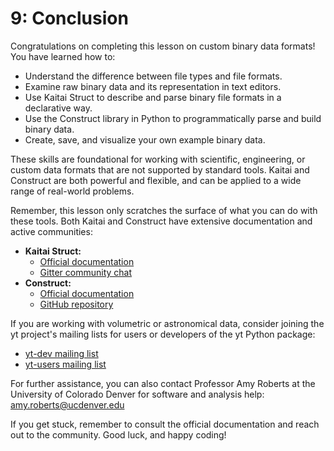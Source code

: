 # 9: Conclusion

Congratulations on completing this lesson on custom binary data formats! You have learned how to:

- Understand the difference between file types and file formats.
- Examine raw binary data and its representation in text editors.
- Use Kaitai Struct to describe and parse binary file formats in a declarative way.
- Use the Construct library in Python to programmatically parse and build binary data.
- Create, save, and visualize your own example binary data.

These skills are foundational for working with scientific, engineering, or custom data formats that are not supported by standard tools. Kaitai and Construct are both powerful and flexible, and can be applied to a wide range of real-world problems.

Remember, this lesson only scratches the surface of what you can do with these tools. Both Kaitai and Construct have extensive documentation and active communities:

- **Kaitai Struct:**  
  - [Official documentation](https://kaitai.io/docs/)
  - [Gitter community chat](https://app.gitter.im/#/room/#kaitai_struct_Lobby:gitter.im)
- **Construct:**  
  - [Official documentation](https://construct.readthedocs.io/)
  - [GitHub repository](https://github.com/construct/construct)

If you are working with volumetric or astronomical data, consider joining the yt project's mailing lists for users or developers of the yt Python package:
- [yt-dev mailing list](https://mail.python.org/mailman3/lists/yt-dev.python.org/)
- [yt-users mailing list](https://mail.python.org/mailman3/lists/yt-users.python.org/)

For further assistance, you can also contact Professor Amy Roberts at the University of Colorado Denver for software and analysis help: amy.roberts@ucdenver.edu

If you get stuck, remember to consult the official documentation and reach out to the community. Good luck, and happy coding!